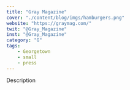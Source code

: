```yaml
---
title: "Gray Magazine"
cover: "./content/blog/imgs/hamburgers.png"
website: "https://graymag.com/"
twit: "@Gray_Magazine"
inst: "@Gray_Magazine"
category: "G"
tags:
    - Georgetown
    - small
    - press
---
```


Description
